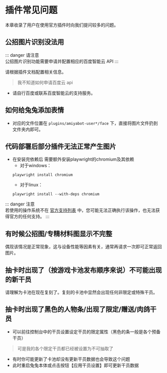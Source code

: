 # 插件常见问题

本章收录了用户在使用官方插件时向我们提问较多的问题。

## 公招图片识别没法用

::: danger 请注意<br>
公招图片识别功能需要申请并配置相应的百度智能云 API
:::

请根据插件文档配置相关信息。

> 我不知道如何申请百度云 api

+ 请自行百度或联系百度智能云的支持服务。

## 如何给兔兔添加表情

+ 对应的文件位置在 `plugins/amiyabot-user*/face` 下，直接将图片文件扔到文件夹内即可。

## 代码部署后部分插件无法正常产生图片

+ 在安装完依赖后 需要额外安装playwright的chromium及其依赖
    + 对于windows：
    ```shell
    playwright install chromium
    ```
    + 对于linux：
    ```shell
    playwright install --with-deps chromium
    ```

::: danger 注意<br>
若使用的操作系统不在 [官方支持列表](/guide/deploy/getStarted.html) 中，您可能无法正确执行该操作，也无法获得官方的任何支持。
:::

## 有时候公招图/专精材料图显示不完整

偶现该情况是正常现象，这与设备性能等因素有关，通常再请求一次即可正常返回图片。

## 抽卡时出现了（按游戏卡池发布顺序来说）不可能出现的新干员

请理解为卡池在现在复刻了。复刻的卡池中显然会出现任何非限定或特殊干员。

## 抽卡时出现了黑色的人物条/出现了限定/赠送/肉鸽干员

+ 可以前往控制台中的干员设置设定干员的限定属性（黑色的条一般是各个预备干员）

> 可是我的各个限定干员都已经被设置为不可抽取了

+ 有时你可能更新了卡池却没有更新干员数据也会导致这个问题
+ 此时重启兔兔本体或点击按钮【应用干员设置】即可更新干员数据

